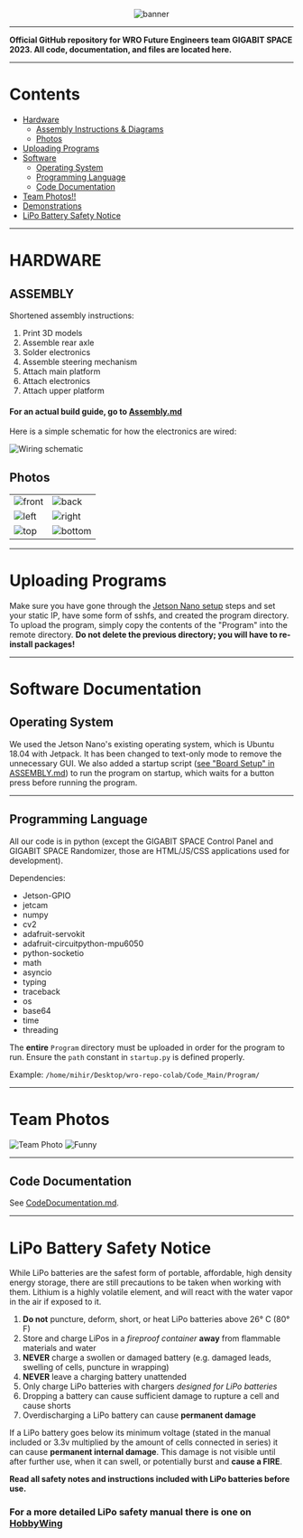 <div align=center>

![banner](./Extra%20Images/Banner.png)

</div>

***

**Official GitHub repository for WRO Future Engineers team GIGABIT SPACE 2023. All code, documentation, and files are located here.**

***

# Contents
* [Hardware](#hardware-documentation)
    * [Assembly Instructions & Diagrams](#assembly)
    * [Photos](#photos)
* [Uploading Programs](#uploading-programs)
* [Software](#software-documentation)
    * [Operating System](#operating-system)
    * [Programming Language](#programming-language)
    * [Code Documentation](#code-documentation)
* [Team Photos!!](#team-photos)
* [Demonstrations](#demonstration-video)
* [LiPo Battery Safety Notice](#lipo-battery-safety-notice)



***

# HARDWARE

## ASSEMBLY

Shortened assembly instructions:
1. Print 3D models
2. Assemble rear axle
3. Solder electronics
4. Assemble steering mechanism
5. Attach main platform
6. Attach electronics
7. Attach upper platform

#### **For an actual build guide, go to [Assembly.md](./Assembly.md)**

Here is a simple schematic for how the electronics are wired:

![Wiring schematic](./Schematics/Schematic.png)

## Photos
|                                |                                  |
| ------------------------------ | -------------------------------- |
| ![front](./Vehicle%20Photos/front.jpg) | ![back](./Vehicle%20Photos/back.jpg)     |
| ![left](./Vehicle%20Photos/left.jpg)   | ![right](./Vehicle%20Photos/right.jpg)   |
| ![top](./Vehicle%20Photos/top.jpg)     | ![bottom](./Vehicle%20Photos/bottom.jpg) |

***

# Uploading Programs

Make sure you have gone through the [Jetson Nano setup](./ASSEMBLY.md#jetson-nano-setup) steps and set your static IP, have some form of sshfs, and created the program directory. To upload the program, simply copy the contents of the "Program" into the remote directory. **Do not delete the previous directory; you will have to re-install packages!**

***

# Software Documentation

## Operating System

We used the Jetson Nano's existing operating system, which is Ubuntu 18.04 with Jetpack. It has been changed to text-only mode to remove the unnecessary GUI. We also added a startup script ([see "Board Setup" in ASSEMBLY.md](./ASSEMBLY.md#board-setup-sshfs-and-static-ip)) to run the program on startup, which waits for a button press before running the program.

***

## Programming Language

All our code is in python (except the GIGABIT SPACE Control Panel and GIGABIT SPACE Randomizer, those are HTML/JS/CSS applications used for development).

Dependencies:
* Jetson-GPIO
* jetcam
* numpy
* cv2
* adafruit-servokit
* adafruit-circuitpython-mpu6050
* python-socketio
* math
* asyncio
* typing
* traceback
* os
* base64
* time
* threading

The **entire** `Program` directory must be uploaded in order for the program to run. Ensure the `path` constant in `startup.py` is defined properly.

Example:
    `/home/mihir/Desktop/wro-repo-colab/Code_Main/Program/`

***


# Team Photos

![Team Photo](./Team%20Photos/Team%20Image.jpg)
![Funny](./Team%20Photos/Funny%20Image.jpg)

***

## Code Documentation

See [CodeDocumentation.md](./CodeDocumentation.md).

***


# LiPo Battery Safety Notice

While LiPo batteries are the safest form of portable, affordable, high density energy storage, there are still precautions to be taken when working with them. Lithium is a highly volatile element, and will react with the water vapor in the air if exposed to it.

1. **Do not** puncture, deform, short, or heat LiPo batteries above 26° C (80° F)
2. Store and charge LiPos in a *fireproof container* **away** from flammable materials and water
3. **NEVER** charge a swollen or damaged battery (e.g. damaged leads, swelling of cells, puncture in wrapping)
4. **NEVER** leave a charging battery unattended
5. Only charge LiPo batteries with chargers *designed for LiPo batteries*
6. Dropping a battery can cause sufficient damage to rupture a cell and cause shorts
7. Overdischarging a LiPo battery can cause **permanent damage**

If a LiPo battery goes below its minimum voltage (stated in the manual included or 3.3v multiplied by the amount of cells connected in series) it can cause **permanent internal damage**. This damage is not visible until after further use, when it can swell, or potentially burst and **cause a FIRE**.

**Read all safety notes and instructions included with LiPo batteries before use.**

### For a more detailed LiPo safety manual there is one on [HobbyWing](https://hobbyking.com/en_us/blog/lipo-battery-safety-101-a-guide)
